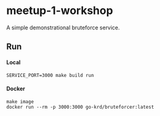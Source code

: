 # meetup-1-workshop

A simple demonstrational bruteforce service.

## Run

#### Local

    SERVICE_PORT=3000 make build run

#### Docker

    make image
    docker run --rm -p 3000:3000 go-krd/bruteforcer:latest